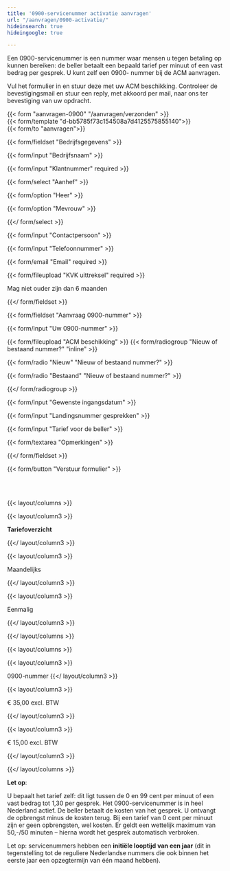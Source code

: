 ```yaml
---
title: '0900-servicenummer activatie aanvragen'
url: "/aanvragen/0900-activatie/"
hideinsearch: true
hideingoogle: true

---
```

Een 0900-servicenummer is een nummer waar mensen u tegen betaling op kunnen bereiken: de beller betaalt een bepaald tarief per minuut of een vast bedrag per gesprek. U kunt zelf een 0900- nummer bij de ACM aanvragen.

Vul het formulier in en stuur deze met uw ACM beschikking. Controleer de bevestigingsmail en stuur een reply, met akkoord per mail, naar ons ter bevestiging van uw opdracht.

{{< form "aanvragen-0900" "/aanvragen/verzonden" >}}  
{{< form/template "d-bb5785f73c154508a7d4125575855140">}}  
{{< form/to "aanvragen">}}

{{< form/fieldset "Bedrijfsgegevens" >}}

{{< form/input "Bedrijfsnaam" >}}

{{< form/input "Klantnummer" required >}}

{{< form/select "Aanhef" >}}

{{< form/option "Heer" >}}

{{< form/option "Mevrouw" >}}

{{</ form/select >}}

{{< form/input "Contactpersoon" >}}

{{< form/input "Telefoonnummer" >}}

{{< form/email "Email" required >}}

{{< form/fileupload "KVK uittreksel" required >}}

Mag niet ouder zijn dan 6 maanden

{{</ form/fieldset >}}

{{< form/fieldset "Aanvraag 0900-nummer" >}}

{{< form/input "Uw 0900-nummer" >}}

{{< form/fileupload "ACM beschikking" >}}
{{< form/radiogroup "Nieuw of bestaand nummer?" "inline" >}}

{{< form/radio "Nieuw" "Nieuw of bestaand nummer?" >}}

{{< form/radio "Bestaand" "Nieuw of bestaand nummer?" >}}

{{</ form/radiogroup >}}

{{< form/input "Gewenste ingangsdatum" >}}

{{< form/input "Landingsnummer gesprekken" >}}

{{< form/input "Tarief voor de beller" >}}

{{< form/textarea "Opmerkingen" >}}

{{</ form/fieldset >}}

{{< form/button "Verstuur formulier" >}}

<br><br>

{{< layout/columns >}}

{{< layout/column3 >}}

**Tariefoverzicht**

{{</ layout/column3 >}}

{{< layout/column3 >}}

Maandelijks

{{</ layout/column3 >}}

{{< layout/column3 >}}

Eenmalig

{{</ layout/column3 >}}

{{</ layout/columns >}}

{{< layout/columns >}}

{{< layout/column3 >}}

0900-nummer
{{</ layout/column3 >}}

{{< layout/column3 >}}

€ 35,00 excl. BTW

{{</ layout/column3 >}}

{{< layout/column3 >}}

€ 15,00 excl. BTW

{{</ layout/column3 >}}

{{</ layout/columns >}}<br>

**Let op**: <br>

U bepaalt het tarief zelf: dit ligt tussen de 0 en 99 cent per minuut of een vast bedrag tot 1,30 per gesprek. Het 0900-servicenummer is in heel Nederland actief. De beller betaalt de kosten van het gesprek. U ontvangt de opbrengst minus de kosten terug. Bij een tarief van 0 cent per minuut zijn er geen opbrengsten, wel kosten. Er geldt een wettelijk maximum van 50,-/50 minuten – hierna wordt het gesprek automatisch verbroken.

Let op: servicenummers hebben een **initiële looptijd van een jaar** (dit in tegenstelling tot de reguliere Nederlandse nummers die ook binnen het eerste jaar een opzegtermijn van één maand hebben).